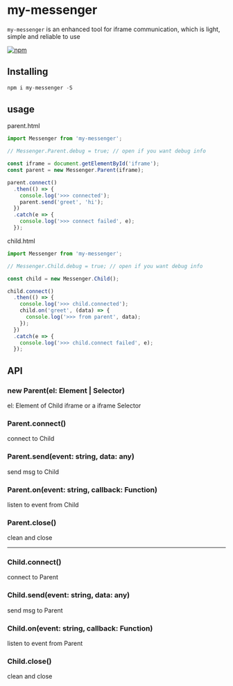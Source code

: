 # my-messenger

`my-messenger` is an enhanced tool for iframe communication, which is light, simple and reliable to use

[![npm][npm-image]][npm-url]

[npm-image]: https://badge.fury.io/js/my-messenger.svg
[npm-url]: https://www.npmjs.com/package/my-messenger

## Installing

```js
npm i my-messenger -S
```

## usage

parent.html

```js
import Messenger from 'my-messenger';

// Messenger.Parent.debug = true; // open if you want debug info

const iframe = document.getElementById('iframe');
const parent = new Messenger.Parent(iframe);

parent.connect()
  .then(() => {
    console.log('>>> connected');
    parent.send('greet', 'hi');
  })
  .catch(e => {
    console.log('>>> connect failed', e);
  });
```

child.html
```js
import Messenger from 'my-messenger';

// Messenger.Child.debug = true; // open if you want debug info

const child = new Messenger.Child();

child.connect()
  .then(() => {
    console.log('>>> child.connected');
    child.on('greet', (data) => {
      console.log('>>> from parent', data);
    });
  })
  .catch(e => {
    console.log('>>> child.connect failed', e);
  });
```

## API

### new Parent(el: Element | Selector)

el: Element of Child iframe or a iframe Selector

### Parent.connect()

connect to Child

### Parent.send(event: string, data: any)

send msg to Child

### Parent.on(event: string, callback: Function)

listen to event from Child

### Parent.close()

clean and close

---

### Child.connect()

connect to Parent

### Child.send(event: string, data: any)

send msg to Parent

### Child.on(event: string, callback: Function)

listen to event from Parent

### Child.close()

clean and close